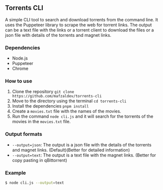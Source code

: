 ## Torrents CLI

A simple CLI tool to search and download torrents from the command line. It uses the Puppeteer library to scrape the web for torrent links. The output can be a text file with the links or a torrent client to download the files or a json file with details of the torrents and magnet links.

### Dependencies

- Node.js
- Puppeteer
- Chrome

### How to use

1. Clone the repository `git clone https://github.com/mafzaldev/torrents-cli`
2. Move to the directory using the terminal `cd torrents-cli`
3. Install the dependencies `pnpm install`
4. Create a `movies.txt` file with the names of the movies.
5. Run the command `node cli.js` and it will search for the torrents of the movies in the `movies.txt` file.

### Output formats

- `--output=json`: The output is a json file with the details of the torrents and magnet links. (Default)(Better for detailed information)
- `--output=text`: The output is a text file with the magnet links. (Better for copy pasting in qBittorrent)

### Example

```bash
$ node cli.js --output=text
```
